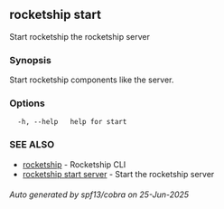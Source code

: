 ## rocketship start

Start rocketship the rocketship server

### Synopsis

Start rocketship components like the server.

### Options

```
  -h, --help   help for start
```

### SEE ALSO

* [rocketship](rocketship.md)	 - Rocketship CLI
* [rocketship start server](rocketship_start_server.md)	 - Start the rocketship server

###### Auto generated by spf13/cobra on 25-Jun-2025
